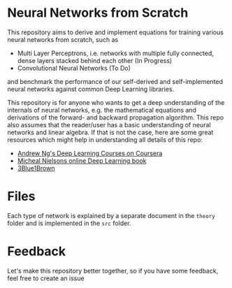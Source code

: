 # Neural Networks from Scratch

This repository aims to derive and implement equations for training various neural networks from scratch, such as 

- Multi Layer Perceptrons, i.e. networks with multiple fully connected, dense layers stacked behind each other (In Progress)
- Convolutional Neural Networks (To Do)

and benchmark the performance of our self-derived and self-implemented neural networks against common Deep Learning libraries. 

This repository is for anyone who wants to get a deep understanding of the internals of neural networks, e.g. the mathematical equations and derivations of the forward- and backward propagation algorithm. This repo also assumes that the reader/user has a basic understanding of neural networks and linear algebra. If that is not the case, here are some great resources which might help in understanding all details of this repo:

- [Andrew Ng's Deep Learning Courses on Coursera](https://www.coursera.org/specializations/deep-learning?utm_source=gg&utm_medium=sem&utm_campaign=17-DeepLearning-ROW&utm_content=17-DeepLearning-ROW&campaignid=6465471773&adgroupid=77415260637&device=c&keyword=coursera%20deep%20learning%20ai&matchtype=b&network=g&devicemodel=&adpostion=&creativeid=506751438660&hide_mobile_promo&gclid=CjwKCAjw-sqKBhBjEiwAVaQ9ayqogdXIcEIxKgM1lXbJaUr4DgI5nEdHSjA9pp8Q2b3x8nFMgVo80BoCusIQAvD_BwE)
- [Micheal Nielsons online Deep Learning book](http://neuralnetworksanddeeplearning.com/)
- [3Blue1Brown](https://www.youtube.com/watch?v=aircAruvnKk&ab_channel=3Blue1Brown)

# Files

Each type of network is explained by a separate document in the `theory` folder and is implemented in the `src` folder. 

# Feedback

Let's make this repository better together, so if you have some feedback, feel free to create an issue 


